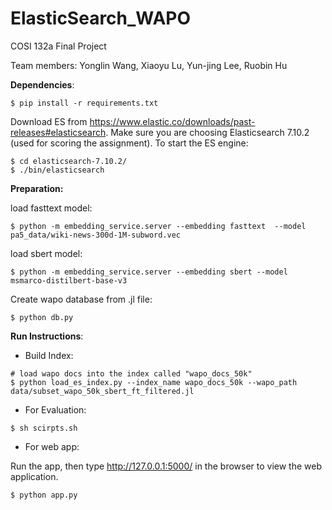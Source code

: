 # ElasticSearch_WAPO
COSI 132a Final Project

Team members: Yonglin Wang,  Xiaoyu Lu, Yun-jing Lee, Ruobin Hu



**Dependencies**: 

```
$ pip install -r requirements.txt
```

Download ES from https://www.elastic.co/downloads/past-releases#elasticsearch. Make sure you are choosing Elasticsearch 7.10.2 (used for scoring the assignment). To start the ES engine:

```shell
$ cd elasticsearch-7.10.2/
$ ./bin/elasticsearch
```

**Preparation:**

load fasttext model:

```shell
$ python -m embedding_service.server --embedding fasttext  --model pa5_data/wiki-news-300d-1M-subword.vec
```

load sbert model:

```shell
$ python -m embedding_service.server --embedding sbert --model msmarco-distilbert-base-v3
```

Create wapo database from .jl file:

```shell
$ python db.py 
```

**Run Instructions**: 

- Build Index:

```shell
# load wapo docs into the index called "wapo_docs_50k"
$ python load_es_index.py --index_name wapo_docs_50k --wapo_path data/subset_wapo_50k_sbert_ft_filtered.jl
```

- For Evaluation: 

```shell
$ sh scirpts.sh
```

- For web app:

Run the app,  then type http://127.0.0.1:5000/ in the browser to view the web application.

```shell
$ python app.py 
```

